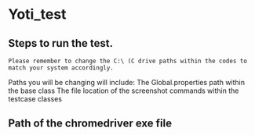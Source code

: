 # Yoti_test

## Steps to run the test.
```
Please remember to change the C:\ (C drive paths within the codes to match your system accordingly.
```
Paths you will be changing will include:
The Global.properties path within the base class
The file location of the screenshot commands within the testcase classes
## Path of the chromedriver exe file

